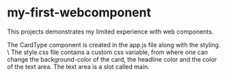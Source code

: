 # my-first-webcomponent

This projects demonstrates my limited experience with web components. 


The CardType component is created in the app.js file along with the styling. \\
The style.css file contains a custom css variable, from where one can change the background-color of the card, the headline color and the color of the text area. The text area is a slot called main.
